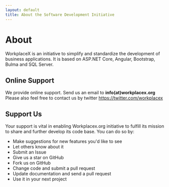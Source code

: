 ```yaml
---
layout: default
title: About the Software Development Initiative
--- 
```


# About

WorkplaceX is an initiative to simplify and standardize the development of business applications. It is based on ASP.NET Core, Angular, Bootstrap, Bulma and SQL Server.

## Online Support

We provide online support. Send us an email to **info(at)workplacex.org**
Please also feel free to contact us by twitter https://twitter.com/workplacex

## Support Us
Your support is vital in enabling Workplacex.org initiative to fulfill its mission to share and further develop its code base. You can do so by:

* Make suggestions for new features you'd like to see
* Let others know about it
* Submit an Issue
* Give us a star on GitHub
* Fork us on GitHub
* Change code and submit a pull request
* Update documentation and send a pull request
* Use it in your next project
